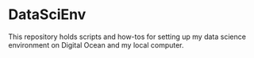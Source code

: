 # DataSciEnv
This repository holds scripts and how-tos for setting up my data science environment on Digital Ocean and my local computer.  
